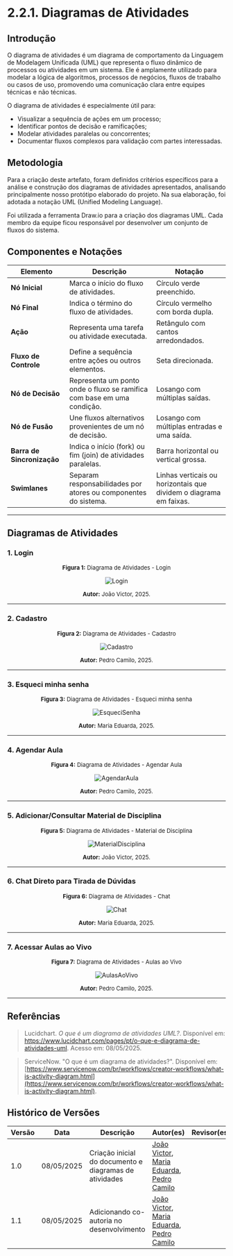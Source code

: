 # 2.2.1. Diagramas de Atividades

## Introdução

O diagrama de atividades é um diagrama de comportamento da Linguagem de Modelagem Unificada (UML) que representa o fluxo dinâmico de processos ou atividades em um sistema. Ele é amplamente utilizado para modelar a lógica de algoritmos, processos de negócios, fluxos de trabalho ou casos de uso, promovendo uma comunicação clara entre equipes técnicas e não técnicas. 

O diagrama de atividades é especialmente útil para:
- Visualizar a sequência de ações em um processo;
- Identificar pontos de decisão e ramificações;
- Modelar atividades paralelas ou concorrentes;
- Documentar fluxos complexos para validação com partes interessadas.

## Metodologia

Para a criação deste artefato, foram definidos critérios específicos para a análise e construção dos diagramas de atividades apresentados, analisando principalmente nosso protótipo elaborado do projeto. Na sua elaboração, foi adotada a notação UML (Unified Modeling Language).

Foi utilizada a ferramenta Draw.io para a criação dos diagramas UML. Cada membro da equipe ficou responsável por desenvolver um conjunto de fluxos do sistema.

## Componentes e Notações

| Elemento                   | Descrição                                                              | Notação                                                           |
| -------------------------- | ---------------------------------------------------------------------- | ----------------------------------------------------------------- |
| **Nó Inicial**             | Marca o início do fluxo de atividades.                                 | Círculo verde preenchido.                                         |
| **Nó Final**               | Indica o término do fluxo de atividades.                               | Círculo vermelho com borda dupla.                                    |
| **Ação**                   | Representa uma tarefa ou atividade executada.                          | Retângulo com cantos arredondados.                                |
| **Fluxo de Controle**      | Define a sequência entre ações ou outros elementos.                    | Seta direcionada.                                                 |
| **Nó de Decisão**          | Representa um ponto onde o fluxo se ramifica com base em uma condição. | Losango com múltiplas saídas.                                     |
| **Nó de Fusão**            | Une fluxos alternativos provenientes de um nó de decisão.              | Losango com múltiplas entradas e uma saída.                       |
| **Barra de Sincronização** | Indica o início (fork) ou fim (join) de atividades paralelas.          | Barra horizontal ou vertical grossa.                              |
| **Swimlanes**              | Separam responsabilidades por atores ou componentes do sistema.        | Linhas verticais ou horizontais que dividem o diagrama em faixas. |

---

## Diagramas de Atividades

### 1. Login

<font size="2"><p style="text-align: center"><b>Figura 1:</b> Diagrama de Atividades - Login</p></font>

<div style="text-align: center;">

![Login](../imagens/DiagramaLoginAtividades.png)

  <font size="2"><p style="text-align: center"><b>Autor:</b> João Victor, 2025.</p></font>
</details>

</div>


---

### 2. Cadastro

<font size="2"><p style="text-align: center"><b>Figura 2:</b> Diagrama de Atividades - Cadastro</p></font>

<div style="text-align: center;">

![Cadastro](../imagens/DiagramaCadastroAtividades.png)

<font size="2"><p style="text-align: center"><b>Autor:</b> Pedro Camilo, 2025.</p></font>
</details>

</div>

---

### 3. Esqueci minha senha

<font size="2"><p style="text-align: center"><b>Figura 3:</b> Diagrama de Atividades - Esqueci minha senha</p></font>

<div style="text-align: center;">

![EsqueciSenha](../imagens/DiagramaEsqueciMinhaSenhaAtividades.png)

<font size="2"><p style="text-align: center"><b>Autor:</b> Maria Eduarda, 2025.</p></font>
</details>

</div>

---

### 4. Agendar Aula

<font size="2"><p style="text-align: center"><b>Figura 4:</b> Diagrama de Atividades - Agendar Aula</p></font>

<div style="text-align: center;">

![AgendarAula](../imagens/DiagramaAgendarAulaAtividades.png)

<font size="2"><p style="text-align: center"><b>Autor:</b> Pedro Camilo, 2025.</p></font>
</details>

</div>

---

### 5. Adicionar/Consultar Material de Disciplina

<font size="2"><p style="text-align: center"><b>Figura 5:</b> Diagrama de Atividades - Material de Disciplina</p></font>

<div style="text-align: center;">

![MaterialDisciplina](../imagens/DiagramaAdicionaConsultarMaterialAtividades.png)

<font size="2"><p style="text-align: center"><b>Autor:</b> João Victor, 2025.</p></font>
</details>

</div>

---

### 6. Chat Direto para Tirada de Dúvidas

<font size="2"><p style="text-align: center"><b>Figura 6:</b> Diagrama de Atividades - Chat</p></font>

<div style="text-align: center;">

![Chat](../imagens/DiagramaChatDiretoAtividades.png)

<font size="2"><p style="text-align: center"><b>Autor:</b> Maria Eduarda, 2025.</p></font>
</details>

</div>

---

### 7. Acessar Aulas ao Vivo

<font size="2"><p style="text-align: center"><b>Figura 7:</b> Diagrama de Atividades - Aulas ao Vivo</p></font>

<div style="text-align: center;">

![AulasAoVivo](../imagens/DiagramaAulasAoVivoAtividades.png)

<font size="2"><p style="text-align: center"><b>Autor:</b> Pedro Camilo, 2025.</p></font>
</details>

</div>

---

## Referências

> Lucidchart. _O que é um diagrama de atividades UML?_. Disponível em: <https://www.lucidchart.com/pages/pt/o-que-e-diagrama-de-atividades-uml>. Acesso em: 08/05/2025.

> ServiceNow. "O que é um diagrama de atividades?". Disponível em: [https://www.servicenow.com/br/workflows/creator-workflows/what-is-activity-diagram.html](https://www.servicenow.com/br/workflows/creator-workflows/what-is-activity-diagram.html).

## Histórico de Versões

| Versão | Data       | Descrição                                              | Autor(es) | Revisor(es) |
| ------ | ---------- | ------------------------------------------------------ | --------- | ----------- |
| 1.0    | 08/05/2025 | Criação inicial do documento e diagramas de atividades | [João Victor](https://github.com/joaofmoreiraa), [Maria Eduarda](https://github.com/maaduh), [Pedro Camilo](https://github.com/PedrooCamilo)          |             |
| 1.1    | 08/05/2025 | Adicionando co-autoria no desenvolvimento | [João Victor](https://github.com/joaofmoreiraa), [Maria Eduarda](https://github.com/maaduh), [Pedro Camilo](https://github.com/PedrooCamilo)          |             |
